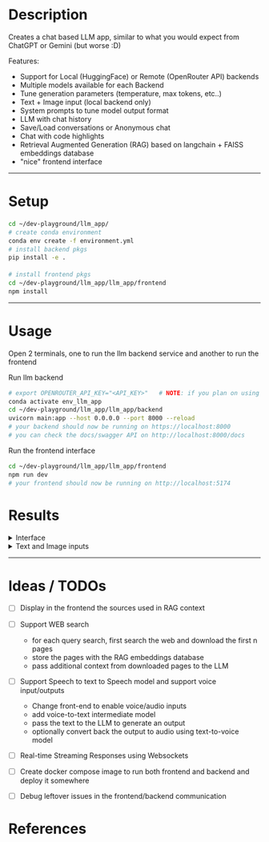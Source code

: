 
# Description

Creates a chat based LLM app, similar to what you would expect from ChatGPT or Gemini (but worse :D)

Features:

- Support for Local (HuggingFace) or Remote (OpenRouter API) backends
- Multiple models available for each Backend
- Tune generation parameters (temperature, max tokens, etc..)
- Text + Image input (local backend only)
- System prompts to tune model output format
- LLM with chat history
- Save/Load conversations or Anonymous chat
- Chat with code highlights
- Retrieval Augmented Generation (RAG) based on langchain + FAISS embeddings database
- "nice" frontend interface

---

# Setup

```bash
cd ~/dev-playground/llm_app/
# create conda environment
conda env create -f environment.yml
# install backend pkgs
pip install -e .

# install frontend pkgs
cd ~/dev-playground/llm_app/llm_app/frontend
npm install
```

---

# Usage

Open 2 terminals, one to run the llm backend service and another to run the frontend

Run llm backend

```bash
# export OPENROUTER_API_KEY="<API_KEY>"   # NOTE: if you plan on using the OpenRouterAPI backend, then also export the API key:
conda activate env_llm_app
cd ~/dev-playground/llm_app/llm_app/backend
uvicorn main:app --host 0.0.0.0 --port 8000 --reload
# your backend should now be running on https://localhost:8000
# you can check the docs/swagger API on http://localhost:8000/docs
```

Run the frontend interface

```bash
cd ~/dev-playground/llm_app/llm_app/frontend
npm run dev
# your frontend should now be running on http://localhost:5174
```

# Results

<details>
<summary> Interface </summary>

![image](resources/interface.png)

</details>

<details>
<summary> Text and Image inputs </summary>

![image](resources/interface_text_and_image.png)

</details>

---

# Ideas / TODOs

- [ ] Display in the frontend the sources used in RAG context

- [ ] Support WEB search
  - for each query search, first search the web and download the first n pages
  - store the pages with the RAG embeddings database
  - pass additional context from downloaded pages to the LLM

- [ ] Support Speech to text to Speech model and support voice input/outputs
  - Change front-end to enable voice/audio inputs
  - add voice-to-text intermediate model
  - pass the text to the LLM to generate an output
  - optionally convert back the output to audio using text-to-voice model

- [ ] Real-time Streaming Responses using Websockets

- [ ] Create docker compose image to run both frontend and backend and deploy it somewhere

- [ ] Debug leftover issues in the frontend/backend communication

# References
